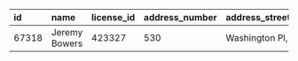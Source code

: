 | id	  | name	        | license_id | address_number |	address_street_name	  | ssn       |
|:----- |:------------- |:---------- |:-------------- |:--------------------- |:--------- |
| 67318 | Jeremy Bowers |	423327     | 530            |	Washington Pl, Apt 3A	| 871539279 |
